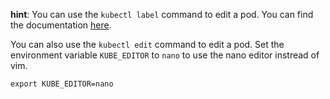 **hint**: You can use the `kubectl label` command to edit a pod. You can find the documentation [here](https://kubernetes.io/docs/reference/kubectl/#operations).

You can also use the `kubectl edit` command to edit a pod.
Set the environment variable `KUBE_EDITOR` to `nano` to use the nano editor instread of vim.
```
export KUBE_EDITOR=nano
```
